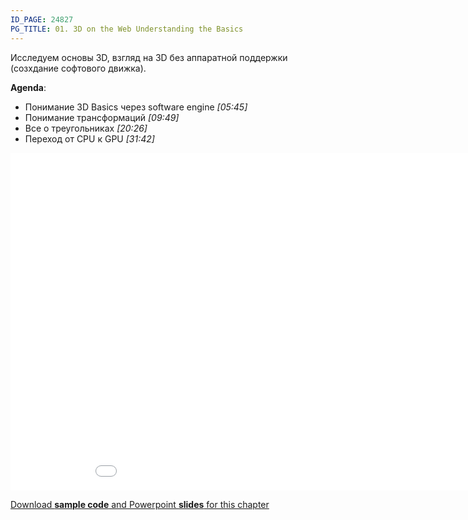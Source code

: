 ```yaml
---
ID_PAGE: 24827
PG_TITLE: 01. 3D on the Web Understanding the Basics
---
```

Исследуем основы 3D, взгляд на 3D без аппаратной поддержки (созхдание софтового движка).

**Agenda**:

* Понимание 3D Basics через software engine *[05:45]*
* Понимание трансформаций *[09:49]*
* Все о треугольниках *[20:26]*
* Переход от CPU к GPU *[31:42]*

<iframe src="//channel9.msdn.com/Series/Introduction-to-WebGL-3D-with-HTML5-and-Babylonjs/01/player" width="960" height="540" allowFullScreen frameBorder="0"></iframe>

[Download **sample code** and Powerpoint **slides** for this chapter](https://github.com/deltakosh/MVA3DHTML5GameDev/tree/master/Chapter%201)